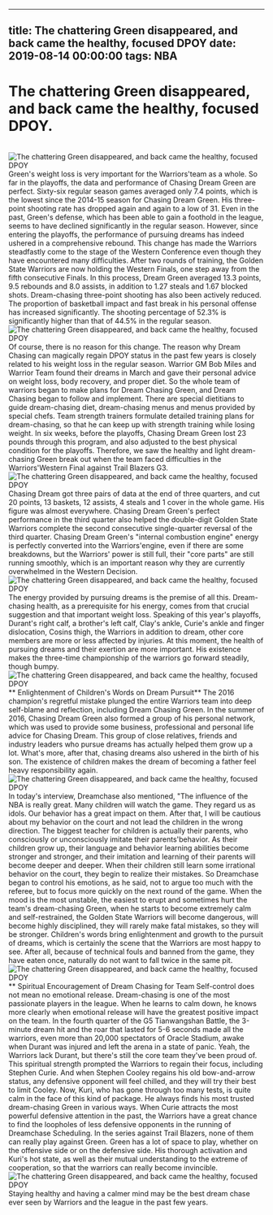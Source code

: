 
---
title: The chattering Green disappeared, and back came the healthy, focused DPOY
date: 2019-08-14 00:00:00
tags:  NBA
---
# The chattering Green disappeared, and back came the healthy, focused DPOY.
​
![The chattering Green disappeared, and back came the healthy, focused DPOY](2128600b396c48a2be15ea9a1911aa45.jpg)
Green's weight loss is very important for the Warriors'team as a whole.
So far in the playoffs, the data and performance of Chasing Dream Green are perfect.
Sixty-six regular season games averaged only 7.4 points, which is the lowest since the 2014-15 season for Chasing Dream Green. His three-point shooting rate has dropped again and again to a low of 31.
Even in the past, Green's defense, which has been able to gain a foothold in the league, seems to have declined significantly in the regular season.
However, since entering the playoffs, the performance of pursuing dreams has indeed ushered in a comprehensive rebound. This change has made the Warriors steadfastly come to the stage of the Western Conference even though they have encountered many difficulties.
After two rounds of training, the Golden State Warriors are now holding the Western Finals, one step away from the fifth consecutive Finals.
In this process, Dream Green averaged 13.3 points, 9.5 rebounds and 8.0 assists, in addition to 1.27 steals and 1.67 blocked shots.
Dream-chasing three-point shooting has also been actively reduced. The proportion of basketball impact and fast break in his personal offense has increased significantly. The shooting percentage of 52.3% is significantly higher than that of 44.5% in the regular season.
​
![The chattering Green disappeared, and back came the healthy, focused DPOY](e5de3fec04954305801b69d064cd2876.jpg)
​
Of course, there is no reason for this change. The reason why Dream Chasing can magically regain DPOY status in the past few years is closely related to his weight loss in the regular season.
Warrior GM Bob Miles and Warrior Team found their dreams in March and gave their personal advice on weight loss, body recovery, and proper diet.
So the whole team of warriors began to make plans for Dream Chasing Green, and Dream Chasing began to follow and implement.
There are special dietitians to guide dream-chasing diet, dream-chasing menus and menus provided by special chefs. Team strength trainers formulate detailed training plans for dream-chasing, so that he can keep up with strength training while losing weight.
In six weeks, before the playoffs, Chasing Dream Green lost 23 pounds through this program, and also adjusted to the best physical condition for the playoffs.
Therefore, we saw the healthy and light dream-chasing Green break out when the team faced difficulties in the Warriors'Western Final against Trail Blazers G3.
​
![The chattering Green disappeared, and back came the healthy, focused DPOY](f445c46ee13c4569af65c05e749f915b.jpg)
​
Chasing Dream got three pairs of data at the end of three quarters, and cut 20 points, 13 baskets, 12 assists, 4 steals and 1 cover in the whole game. His figure was almost everywhere.
Chasing Dream Green's perfect performance in the third quarter also helped the double-digit Golden State Warriors complete the second consecutive single-quarter reversal of the third quarter.
Chasing Dream Green's "internal combustion engine" energy is perfectly converted into the Warriors'engine, even if there are some breakdowns, but the Warriors' power is still full, their "core parts" are still running smoothly, which is an important reason why they are currently overwhelmed in the Western Decision.
​
![The chattering Green disappeared, and back came the healthy, focused DPOY](473d5bdca4784f88988d9594479339b7.jpg)
​
The energy provided by pursuing dreams is the premise of all this. Dream-chasing health, as a prerequisite for his energy, comes from that crucial suggestion and that important weight loss.
Speaking of this year's playoffs, Durant's right calf, a brother's left calf, Clay's ankle, Curie's ankle and finger dislocation, Cosins thigh, the Warriors in addition to dream, other core members are more or less affected by injuries.
At this moment, the health of pursuing dreams and their exertion are more important. His existence makes the three-time championship of the warriors go forward steadily, though bumpy.
​
![The chattering Green disappeared, and back came the healthy, focused DPOY](d78a29cbe393444296a11b011191c8b3.jpg)
​
** Enlightenment of Children's Words on Dream Pursuit**
The 2016 champion's regretful mistake plunged the entire Warriors team into deep self-blame and reflection, including Dream Chasing Green.
In the summer of 2016, Chasing Dream Green also formed a group of his personal network, which was used to provide some business, professional and personal life advice for Chasing Dream.
This group of close relatives, friends and industry leaders who pursue dreams has actually helped them grow up a lot.
What's more, after that, chasing dreams also ushered in the birth of his son. The existence of children makes the dream of becoming a father feel heavy responsibility again.
​
![The chattering Green disappeared, and back came the healthy, focused DPOY](7438487097464f27bf970d366e246d77.jpg)
​
In today's interview, Dreamchase also mentioned, "The influence of the NBA is really great. Many children will watch the game. They regard us as idols. Our behavior has a great impact on them. After that, I will be cautious about my behavior on the court and not lead the children in the wrong direction.
The biggest teacher for children is actually their parents, who consciously or unconsciously imitate their parents'behavior. As their children grow up, their language and behavior learning abilities become stronger and stronger, and their imitation and learning of their parents will become deeper and deeper.
When their children still learn some irrational behavior on the court, they begin to realize their mistakes.
So Dreamchase began to control his emotions, as he said, not to argue too much with the referee, but to focus more quickly on the next round of the game.
When the mood is the most unstable, the easiest to erupt and sometimes hurt the team's dream-chasing Green, when he starts to become extremely calm and self-restrained, the Golden State Warriors will become dangerous, will become highly disciplined, they will rarely make fatal mistakes, so they will be stronger.
Children's words bring enlightenment and growth to the pursuit of dreams, which is certainly the scene that the Warriors are most happy to see. After all, because of technical fouls and banned from the game, they have eaten once, naturally do not want to fall twice in the same pit.
​
![The chattering Green disappeared, and back came the healthy, focused DPOY](ca9ea9e606684a83ad5ad1401173d366.jpg)
​
** Spiritual Encouragement of Dream Chasing for Team
Self-control does not mean no emotional release. Dream-chasing is one of the most passionate players in the league. When he learns to calm down, he knows more clearly when emotional release will have the greatest positive impact on the team.
In the fourth quarter of the G5 Tianwangshan Battle, the 3-minute dream hit and the roar that lasted for 5-6 seconds made all the warriors, even more than 20,000 spectators of Oracle Stadium, awake when Durant was injured and left the arena in a state of panic.
Yeah, the Warriors lack Durant, but there's still the core team they've been proud of. This spiritual strength prompted the Warriors to regain their focus, including Stephen Curie.
And when Stephen Cooley regains his old bow-and-arrow status, any defensive opponent will feel chilled, and they will try their best to limit Cooley.
Now, Kuri, who has gone through too many tests, is quite calm in the face of this kind of package. He always finds his most trusted dream-chasing Green in various ways.
When Curie attracts the most powerful defensive attention in the past, the Warriors have a great chance to find the loopholes of less defensive opponents in the running of Dreamchase Scheduling.
In the series against Trail Blazers, none of them can really play against Green. Green has a lot of space to play, whether on the offensive side or on the defensive side. His thorough activation and Kuri's hot state, as well as their mutual understanding to the extreme of cooperation, so that the warriors can really become invincible.
​
![The chattering Green disappeared, and back came the healthy, focused DPOY](9e4e37f91b344f3faa41131b3b511717.jpg)
​
Staying healthy and having a calmer mind may be the best dream chase ever seen by Warriors and the league in the past few years.